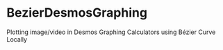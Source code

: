 # BezierDesmosGraphing
Plotting image/video in Desmos Graphing Calculators using Bézier Curve Locally
